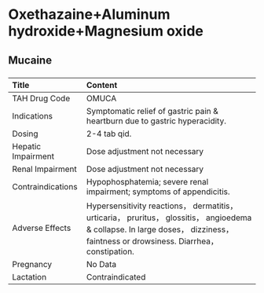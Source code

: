 # Oxethazaine+Aluminum hydroxide+Magnesium oxide

## Mucaine

##### 

| Title              | Content                                                                                                                                                                            |
|:-------------------|:-----------------------------------------------------------------------------------------------------------------------------------------------------------------------------------|
| TAH Drug Code      | OMUCA                                                                                                                                                                              |
| Indications        | Symptomatic relief of gastric pain & heartburn due to gastric hyperacidity.                                                                                                        |
| Dosing             | 2-4 tab qid.                                                                                                                                                                       |
| Hepatic Impairment | Dose adjustment not necessary                                                                                                                                                      |
| Renal Impairment   | Dose adjustment not necessary                                                                                                                                                      |
| Contraindications  | Hypophosphatemia; severe renal impairment; symptoms of appendicitis.                                                                                                               |
| Adverse Effects    | Hypersensitivity reactions， dermatitis， urticaria， pruritus， glossitis， angioedema & collapse. In large doses， dizziness， faintness or drowsiness. Diarrhea， constipation. |
| Pregnancy          | No Data                                                                                                                                                                            |
| Lactation          | Contraindicated                                                                                                                                                                    |

